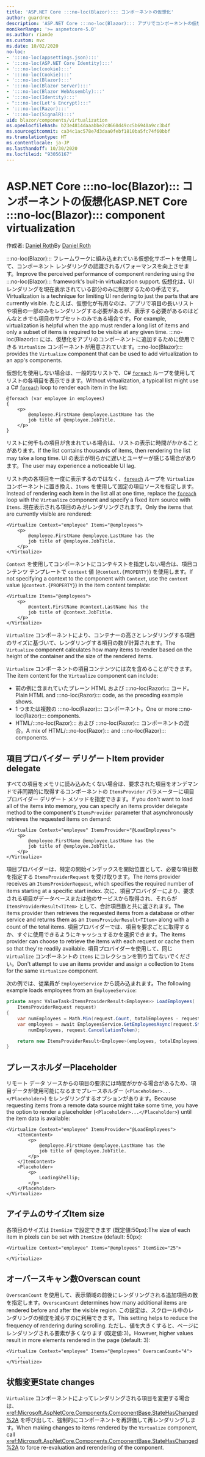 ```yaml
---
title: 'ASP.NET Core :::no-loc(Blazor)::: コンポーネントの仮想化'
author: guardrex
description: 'ASP.NET Core :::no-loc(Blazor)::: アプリでコンポーネントの仮想化を使用する方法について説明します。'
monikerRange: '>= aspnetcore-5.0'
ms.author: riande
ms.custom: mvc
ms.date: 10/02/2020
no-loc:
- ':::no-loc(appsettings.json):::'
- ':::no-loc(ASP.NET Core Identity):::'
- ':::no-loc(cookie):::'
- ':::no-loc(Cookie):::'
- ':::no-loc(Blazor):::'
- ':::no-loc(Blazor Server):::'
- ':::no-loc(Blazor WebAssembly):::'
- ':::no-loc(Identity):::'
- ":::no-loc(Let's Encrypt):::"
- ':::no-loc(Razor):::'
- ':::no-loc(SignalR):::'
uid: blazor/components/virtualization
ms.openlocfilehash: b23e4814daaabbe2c8660d49cc5b6940a9cc3b4f
ms.sourcegitcommit: ca34c1ac578e7d3daa0febf1810ba5fc74f60bbf
ms.translationtype: HT
ms.contentlocale: ja-JP
ms.lasthandoff: 10/30/2020
ms.locfileid: "93056167"
---
```

# <a name="aspnet-core-no-locblazor-component-virtualization"></a><span data-ttu-id="967c5-103">ASP.NET Core :::no-loc(Blazor)::: コンポーネントの仮想化</span><span class="sxs-lookup"><span data-stu-id="967c5-103">ASP.NET Core :::no-loc(Blazor)::: component virtualization</span></span>

<span data-ttu-id="967c5-104">作成者: [Daniel Roth](https://github.com/danroth27)</span><span class="sxs-lookup"><span data-stu-id="967c5-104">By [Daniel Roth](https://github.com/danroth27)</span></span>

<span data-ttu-id="967c5-105">:::no-loc(Blazor)::: フレームワークに組み込まれている仮想化サポートを使用して、コンポーネント レンダリングの認識されるパフォーマンスを向上させます。</span><span class="sxs-lookup"><span data-stu-id="967c5-105">Improve the perceived performance of component rendering using the :::no-loc(Blazor)::: framework's built-in virtualization support.</span></span> <span data-ttu-id="967c5-106">仮想化は、UI レンダリングを現在表示されている部分のみに制限するための手法です。</span><span class="sxs-lookup"><span data-stu-id="967c5-106">Virtualization is a technique for limiting UI rendering to just the parts that are currently visible.</span></span> <span data-ttu-id="967c5-107">たとえば、仮想化が有用なのは、アプリで項目の長いリストや項目の一部のみをレンダリングする必要があるが、表示する必要があるのはどんなときでも項目のサブセットのみである場合です。</span><span class="sxs-lookup"><span data-stu-id="967c5-107">For example, virtualization is helpful when the app must render a long list of items and only a subset of items is required to be visible at any given time.</span></span> <span data-ttu-id="967c5-108">:::no-loc(Blazor)::: には、仮想化をアプリのコンポーネントに追加するために使用できる `Virtualize` コンポーネントが用意されています。</span><span class="sxs-lookup"><span data-stu-id="967c5-108">:::no-loc(Blazor)::: provides the `Virtualize` component that can be used to add virtualization to an app's components.</span></span>

<span data-ttu-id="967c5-109">仮想化を使用しない場合は、一般的なリストで、C# [`foreach`](/dotnet/csharp/language-reference/keywords/foreach-in) ループを使用してリストの各項目を表示できます。</span><span class="sxs-lookup"><span data-stu-id="967c5-109">Without virtualization, a typical list might use a C# [`foreach`](/dotnet/csharp/language-reference/keywords/foreach-in) loop to render each item in the list:</span></span>

```razor
@foreach (var employee in employees)
{
    <p>
        @employee.FirstName @employee.LastName has the 
        job title of @employee.JobTitle.
    </p>
}
```

<span data-ttu-id="967c5-110">リストに何千もの項目が含まれている場合は、リストの表示に時間がかかることがあります。</span><span class="sxs-lookup"><span data-stu-id="967c5-110">If the list contains thousands of items, then rendering the list may take a long time.</span></span> <span data-ttu-id="967c5-111">UI の表示が明らかに遅いとユーザーが感じる場合があります。</span><span class="sxs-lookup"><span data-stu-id="967c5-111">The user may experience a noticeable UI lag.</span></span>

<span data-ttu-id="967c5-112">リスト内の各項目を一度に表示するのではなく、[`foreach`](/dotnet/csharp/language-reference/keywords/foreach-in) ループを `Virtualize` コンポーネントに置き換え、`Items` を使用して固定の項目ソースを指定します。</span><span class="sxs-lookup"><span data-stu-id="967c5-112">Instead of rendering each item in the list all at one time, replace the [`foreach`](/dotnet/csharp/language-reference/keywords/foreach-in) loop with the `Virtualize` component and specify a fixed item source with `Items`.</span></span> <span data-ttu-id="967c5-113">現在表示される項目のみがレンダリングされます。</span><span class="sxs-lookup"><span data-stu-id="967c5-113">Only the items that are currently visible are rendered:</span></span>

```razor
<Virtualize Context="employee" Items="@employees">
    <p>
        @employee.FirstName @employee.LastName has the 
        job title of @employee.JobTitle.
    </p>
</Virtualize>
```

<span data-ttu-id="967c5-114">`Context` を使用してコンポーネントにコンテキストを指定しない場合は、項目コンテンツ テンプレートで `context` 値 (`@context.{PROPERTY}`) を使用します。</span><span class="sxs-lookup"><span data-stu-id="967c5-114">If not specifying a context to the component with `Context`, use the `context` value (`@context.{PROPERTY}`) in the item content template:</span></span>

```razor
<Virtualize Items="@employees">
    <p>
        @context.FirstName @context.LastName has the 
        job title of @context.JobTitle.
    </p>
</Virtualize>
```

<span data-ttu-id="967c5-115">`Virtualize` コンポーネントにより、コンテナーの高さとレンダリングする項目のサイズに基づいて、レンダリングする項目の数が計算されます。</span><span class="sxs-lookup"><span data-stu-id="967c5-115">The `Virtualize` component calculates how many items to render based on the height of the container and the size of the rendered items.</span></span>

<span data-ttu-id="967c5-116">`Virtualize` コンポーネントの項目コンテンツには次を含めることができます。</span><span class="sxs-lookup"><span data-stu-id="967c5-116">The item content for the `Virtualize` component can include:</span></span>

* <span data-ttu-id="967c5-117">前の例に含まれていたプレーン HTML および :::no-loc(Razor)::: コード。</span><span class="sxs-lookup"><span data-stu-id="967c5-117">Plain HTML and :::no-loc(Razor)::: code, as the preceding example shows.</span></span>
* <span data-ttu-id="967c5-118">1 つまたは複数の :::no-loc(Razor)::: コンポーネント。</span><span class="sxs-lookup"><span data-stu-id="967c5-118">One or more :::no-loc(Razor)::: components.</span></span>
* <span data-ttu-id="967c5-119">HTML/:::no-loc(Razor)::: および :::no-loc(Razor)::: コンポーネントの混合。</span><span class="sxs-lookup"><span data-stu-id="967c5-119">A mix of HTML/:::no-loc(Razor)::: and :::no-loc(Razor)::: components.</span></span>

## <a name="item-provider-delegate"></a><span data-ttu-id="967c5-120">項目プロバイダー デリゲート</span><span class="sxs-lookup"><span data-stu-id="967c5-120">Item provider delegate</span></span>

<span data-ttu-id="967c5-121">すべての項目をメモリに読み込みたくない場合は、要求された項目をオンデマンドで非同期的に取得するコンポーネントの `ItemsProvider` パラメーターに項目プロバイダー デリゲート メソッドを指定できます。</span><span class="sxs-lookup"><span data-stu-id="967c5-121">If you don't want to load all of the items into memory, you can specify an items provider delegate method to the component's `ItemsProvider` parameter that asynchronously retrieves the requested items on demand:</span></span>

```razor
<Virtualize Context="employee" ItemsProvider="@LoadEmployees">
    <p>
        @employee.FirstName @employee.LastName has the 
        job title of @employee.JobTitle.
    </p>
</Virtualize>
```

<span data-ttu-id="967c5-122">項目プロバイダーは、特定の開始インデックスを開始位置として、必要な項目数を指定する `ItemsProviderRequest` を受け取ります。</span><span class="sxs-lookup"><span data-stu-id="967c5-122">The items provider receives an `ItemsProviderRequest`, which specifies the required number of items starting at a specific start index.</span></span> <span data-ttu-id="967c5-123">次に、項目プロバイダーにより、要求される項目がデータベースまたは他のサービスから取得され、それらが `ItemsProviderResult<TItem>` として、合計項目数と共に返されます。</span><span class="sxs-lookup"><span data-stu-id="967c5-123">The items provider then retrieves the requested items from a database or other service and returns them as an `ItemsProviderResult<TItem>` along with a count of the total items.</span></span> <span data-ttu-id="967c5-124">項目プロバイダーでは、項目を要求ごとに取得するか、すぐに使用できるようにキャッシュするかを選択できます。</span><span class="sxs-lookup"><span data-stu-id="967c5-124">The items provider can choose to retrieve the items with each request or cache them so that they're readily available.</span></span> <span data-ttu-id="967c5-125">項目プロバイダーを使用して、同じ `Virtualize` コンポーネントの `Items` にコレクションを割り当てないでください。</span><span class="sxs-lookup"><span data-stu-id="967c5-125">Don't attempt to use an items provider and assign a collection to `Items` for the same `Virtualize` component.</span></span>

<span data-ttu-id="967c5-126">次の例では、従業員が `EmployeeService` から読み込まれます。</span><span class="sxs-lookup"><span data-stu-id="967c5-126">The following example loads employees from an `EmployeeService`:</span></span>

```csharp
private async ValueTask<ItemsProviderResult<Employee>> LoadEmployees(
    ItemsProviderRequest request)
{
    var numEmployees = Math.Min(request.Count, totalEmployees - request.StartIndex);
    var employees = await EmployeesService.GetEmployeesAsync(request.StartIndex, 
        numEmployees, request.CancellationToken);

    return new ItemsProviderResult<Employee>(employees, totalEmployees);
}
```

## <a name="placeholder"></a><span data-ttu-id="967c5-127">プレースホルダー</span><span class="sxs-lookup"><span data-stu-id="967c5-127">Placeholder</span></span>

<span data-ttu-id="967c5-128">リモート データ ソースからの項目の要求には時間がかかる場合があるため、項目データが使用可能になるまでプレースホルダー (`<Placeholder>...</Placeholder>`) をレンダリングするオプションがあります。</span><span class="sxs-lookup"><span data-stu-id="967c5-128">Because requesting items from a remote data source might take some time, you have the option to render a placeholder (`<Placeholder>...</Placeholder>`) until the item data is available:</span></span>

```razor
<Virtualize Context="employee" ItemsProvider="@LoadEmployees">
    <ItemContent>
        <p>
            @employee.FirstName @employee.LastName has the 
            job title of @employee.JobTitle.
        </p>
    </ItemContent>
    <Placeholder>
        <p>
            Loading&hellip;
        </p>
    </Placeholder>
</Virtualize>
```

## <a name="item-size"></a><span data-ttu-id="967c5-129">アイテムのサイズ</span><span class="sxs-lookup"><span data-stu-id="967c5-129">Item size</span></span>

<span data-ttu-id="967c5-130">各項目のサイズは `ItemSize` で設定できます (既定値:50px):</span><span class="sxs-lookup"><span data-stu-id="967c5-130">The size of each item in pixels can be set with `ItemSize` (default: 50px):</span></span>

```razor
<Virtualize Context="employee" Items="@employees" ItemSize="25">
    ...
</Virtualize>
```

## <a name="overscan-count"></a><span data-ttu-id="967c5-131">オーバースキャン数</span><span class="sxs-lookup"><span data-stu-id="967c5-131">Overscan count</span></span>

<span data-ttu-id="967c5-132">`OverscanCount` を使用して、表示領域の前後にレンダリングされる追加項目の数を指定します。</span><span class="sxs-lookup"><span data-stu-id="967c5-132">`OverscanCount` determines how many additional items are rendered before and after the visible region.</span></span> <span data-ttu-id="967c5-133">この設定は、スクロール中のレンダリングの頻度を減らすのに利用できます。</span><span class="sxs-lookup"><span data-stu-id="967c5-133">This setting helps to reduce the frequency of rendering during scrolling.</span></span> <span data-ttu-id="967c5-134">ただし、値を大きくすると、ページにレンダリングされる要素が多くなります (既定値:3)。</span><span class="sxs-lookup"><span data-stu-id="967c5-134">However, higher values result in more elements rendered in the page (default: 3):</span></span>

```razor
<Virtualize Context="employee" Items="@employees" OverscanCount="4">
    ...
</Virtualize>
```

## <a name="state-changes"></a><span data-ttu-id="967c5-135">状態変更</span><span class="sxs-lookup"><span data-stu-id="967c5-135">State changes</span></span>

<span data-ttu-id="967c5-136">`Virtualize` コンポーネントによってレンダリングされる項目を変更する場合は、<xref:Microsoft.AspNetCore.Components.ComponentBase.StateHasChanged%2A> を呼び出して、強制的にコンポーネントを再評価して再レンダリングします。</span><span class="sxs-lookup"><span data-stu-id="967c5-136">When making changes to items rendered by the `Virtualize` component, call <xref:Microsoft.AspNetCore.Components.ComponentBase.StateHasChanged%2A> to force re-evaluation and rerendering of the component.</span></span>
